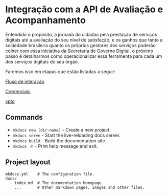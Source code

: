 # Integração com a API de Avaliação e Acompanhamento

Entendido o propósito, a jornada do cidadão pela prestação de serviços digitais até a avaliação do seu nível de satisfação, e os ganhos que tanto a sociedade brasileira quanto os próprios gestores dos serviços poderão colher com essa iniciativa da Secretaria de Governo Digital, o próximo passo é detalharmos como operacionalizar essa ferramenta para cada um dos serviços digitais do seu órgão.

Faremos isso em etapas que estão listadas a seguir:

[Fluxo de interação](1.fluxo_cidadao.md)

[Credenciais](1.fluxo_cidadao.md)

[xpto](1.fluxo_cidadao.md)

## Commands

- `mkdocs new [dir-name]` - Create a new project.
- `mkdocs serve` - Start the live-reloading docs server.
- `mkdocs build` - Build the documentation site.
- `mkdocs -h` - Print help message and exit.

## Project layout

    mkdocs.yml    # The configuration file.
    docs/
        index.md  # The documentation homepage.
        ...       # Other markdown pages, images and other files.
